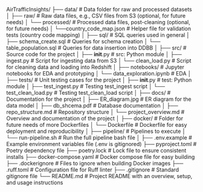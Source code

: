AirTrafficInsights/
├── data/                       # Data folder for raw and processed datasets
│   ├── raw/                    # Raw data files, e.g., CSV files from S3 (optional, for future needs)
│   └── processed/              # Processed data files, post-cleaning (optional, for future needs)
│   └──country_code_map.json    # Helper file for validation tests (country code mapping)
│
├── sql/                        # SQL queries used in general
│   ├── schema_create.sql       # Queries for schema creation
│   └── table_population.sql    # Queries for data insertion into DDBB
│
├── src/                        # Source code for the project
│   ├── __init__.py             # src: Python module
│   ├── ingest.py               # Script for ingesting data from S3
│   └── clean_load.py           # Script for cleaning data and loading into Redshift
│
├── notebooks/                  # Jupyter notebooks for EDA and prototyping
│   └── data_exploration.ipynb  # EDA
│
├── tests/                      # Unit testing cases for the project
│   ├── __init__.py             # test: Python module
│   ├── test_ingest.py          # Testing test_ingest script
│   └── test_clean_load.py      # Testing test_clean_load script
│
├── docs/                       # Documentation for the project
│   ├── ER_diagram.jpg          # ER diagram for the data model
│   ├── db_shcema.pdf           # Database documentation
│   ├── repo_structure.md       # Repository structure
│   └── project_overview.md     # Overview and documentation of the project
│
├── docker/                     # Folder for future needs of more Dockerfiles
│   └── Dockerfile              # Dockerfile for easy deployment and reproducibility
│
├── pipeline/                   # Pipelines to execute
│   └── run-pipeline.sh         # Run the full pipeline bash file
│
├── .env.example                # Example environment variables file (.env is gitignored)
├── pyproject.toml              # Poetry dependency file
├── poetry.lock                 # Lock file to ensure consistent installs
├── docker-compose.yaml         # Docker compose file for easy building
├── .dockerignore               # Files to ignore when building Docker images 
├── .ruff.toml                  # Configuration file for Ruff linter
├── .gitignore                  # Standard gitignore file
└── README.md                   # Project README with an overview, setup, and usage instructions